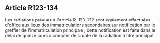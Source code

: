 Article R123-134
----
Les radiations prévues à l'article R. 123-132 sont également effectuées d'office
aux lieux des immatriculations secondaires sur notification par le greffier de
l'immatriculation principale ; cette notification est faite dans le délai de
quinze jours à compter de la date de la radiation à titre principal.
